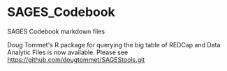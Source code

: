 # SAGES_Codebook
SAGES Codebook markdown files

Doug Tommet's R package for querying the big table of REDCap and Data Analytic Files is now available. Please see <https://github.com/dougtommet/SAGEStools.git>
